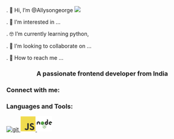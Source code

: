. 👋 Hi, I’m @Allysongeorge <img src="https://encrypted-tbn0.gstatic.com/images?q=tbn:ANd9GcRmcGtgLyLCe3ibDBVjuiceAIwL3PQdpJUA6A&s" width="60-px">

. 📎 I’m interested in ...

. 🤓 I’m currently learning python, 

. 🗿 I’m looking to collaborate on ...

. 🩻 How to reach me ...


<h3 align="center">A passionate frontend developer from India</h3>

<h3 align="left">Connect with me:</h3>
<p align="left">
</p>

<h3 align="left">Languages and Tools:</h3>
<p align="left"> <a href="https://git-scm.com/" target="_blank" rel="noreferrer"> <img src="https://www.vectorlogo.zone/logos/git-scm/git-scm-icon.svg" alt="git" width="40" height="40"/> </a> <a href="https://developer.mozilla.org/en-US/docs/Web/JavaScript" target="_blank" rel="noreferrer"> <img src="https://raw.githubusercontent.com/devicons/devicon/master/icons/javascript/javascript-original.svg" alt="javascript" width="40" height="40"/> </a> <a href="https://nodejs.org" target="_blank" rel="noreferrer"> <img src="https://raw.githubusercontent.com/devicons/devicon/master/icons/nodejs/nodejs-original-wordmark.svg" alt="nodejs" width="40" height="40"/> </a> </p>


<!---
Allysongeorge/Allysongeorge is a ✨ special ✨ repository because its `README.md` (this file) appears on your GitHub profile.
You can click the Preview link to take a look at your changes.
--->
